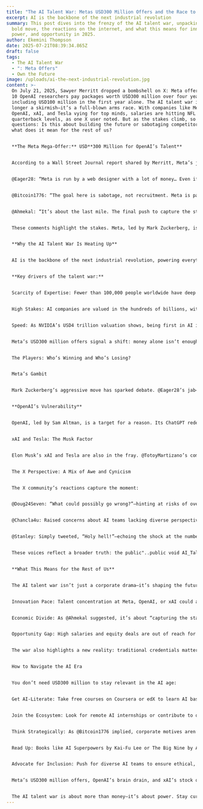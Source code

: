 ```yaml
---
title: "The AI Talent War: Metas USD300 Million Offers and the Race to Own the Future"
excerpt: AI is the backbone of the next industrial revolution
summary: This post dives into the frenzy of the AI talent war, unpacking Meta’s
  bold move, the reactions on the internet, and what this means for innovation,
  power, and opportunity in 2025.
author: Ekemini Thompson
date: 2025-07-21T08:39:34.865Z
draft: false
tags:
  - The AI Talent War
  - ": Meta Offers"
  - Own the Future
image: /uploads/ai-the-next-industrial-revolution.jpg
content: >-
  On July 21, 2025, Sawyer Merritt dropped a bombshell on X: Meta offered over
  10 OpenAI researchers pay packages worth USD300 million over four years,
  including USD100 million in the first year alone. The AI talent war is no
  longer a skirmish—it’s a full-blown arms race. With companies like Meta,
  OpenAI, xAI, and Tesla vying for top minds, salaries are hitting NFL
  quarterback levels, as one X user noted. But as the stakes climb, so do the
  questions: Is this about building the future or sabotaging competitors? And
  what does it mean for the rest of us?


  **The Meta Mega-Offer:** USD**300 Million for OpenAI’s Talent**


  According to a Wall Street Journal report shared by Merritt, Meta’s jaw-dropping offer targeted over 10 researchers from OpenAI, the company behind ChatGPT. The deal—USD300 million over four years, with USD100 million upfront per researcher—sets a new benchmark for AI talent compensation. On X, reactions ranged from shock to skepticism:


  @Eager28: “Meta is run by a web designer with a lot of money… Even if he gets the talent, he does not know what to tell them to do.”


  @Bitcoin1776: “The goal here is sabotage, not recruitment. Meta is paying a few billion to destroy a USD100 Bil company.”


  @Ahmekal: “It’s about the last mile. The final push to capture the stack. To define the interface between humans.”


  These comments highlight the stakes. Meta, led by Mark Zuckerberg, isn’t just hiring—it’s trying to reshape the AI landscape by poaching talent from a rival valued at over USD100 billion. But is this a strategic masterstroke or a desperate bid for relevance?


  **Why the AI Talent War Is Heating Up**


  AI is the backbone of the next industrial revolution, powering everything from autonomous vehicles to healthcare diagnostics. Companies like OpenAI, xAI (backed by Elon Musk), and Meta are racing to dominate the “stack”—the infrastructure, models, and interfaces that will define human-AI interaction. Talent is the bottleneck. As @Ahmekal noted, it’s about “the final push,” where a single breakthrough can secure a trillion-dollar edge.


  **Key drivers of the talent war:**


  Scarcity of Expertise: Fewer than 100,000 people worldwide have deep expertise in large language models (LLMs), per a 2024 AI Index report.


  High Stakes: AI companies are valued in the hundreds of billions, with xAI and OpenAI leading the pack. A single hire can shift market dominance.


  Speed: As NVIDIA’s USD4 trillion valuation shows, being first in AI infrastructure pays off. Talent accelerates timelines.


  Meta’s USD300 million offers signal a shift: money alone isn’t enough. As @TotoyMartizano tweeted, “No one can compete with @xAI stock options.” Equity, vision, and impact are now as critical as cash.


  The Players: Who’s Winning and Who’s Losing?


  Meta’s Gambit


  Mark Zuckerberg’s aggressive move has sparked debate. @Eager28’s jab—“Meta is run by a web designer”—reflects skepticism about Zuckerberg’s ability to lead an AI-first company. Meta’s pivot from social media to the metaverse and now AI has been rocky. Its LLaMA model lags behind OpenAI’s GPT and xAI’s Grok in public perception. Poaching OpenAI talent could close the gap, but as @ElijahBudry noted, “Meta’s approach to building a truly successful team remains flawed.” Without a clear vision, even USD300 million hires may flounder.


  **OpenAI’s Vulnerability**


  OpenAI, led by Sam Altman, is a target for a reason. Its ChatGPT redefined AI, but losing 10+ researchers could stall progress. @Bitcoin1776’s claim of “sabotage” suggests Meta’s goal is to disrupt OpenAI’s momentum, not just build its own team. OpenAI’s USD100 billion valuation hangs on its ability to retain talent and innovate faster than rivals.


  xAI and Tesla: The Musk Factor


  Elon Musk’s xAI and Tesla are also in the fray. @TotoyMartizano’s comment about xAI’s stock options highlights Musk’s edge: his companies offer equity in ventures tied to a grand vision (AI for human discovery, autonomous driving). As @NeuralinkApe quipped, “Wait MIA with Zuck’s cash.” Musk’s loyalists may give xAI a cultural advantage over Meta’s cash-heavy approach.


  The X Perspective: A Mix of Awe and Cynicism


  The X community’s reactions capture the moment:


  @Doug24Seven: “What could possibly go wrong?”—hinting at risks of overpaying for talent without results.


  @Chancla4u: Raised concerns about AI teams lacking diverse perspectives, like child development experts, which could impact future applications.


  @Stanley: Simply tweeted, “Holy hell!”—echoing the shock at the numbers.


  These voices reflect a broader truth: the public"..public void AI_Talent_War() {AI talent war is a high-stakes game, and not everyone trusts the players’ motives.


  **What This Means for the Rest of Us**


  The AI talent war isn’t just a corporate drama—it’s shaping the future:


  Innovation Pace: Talent concentration at Meta, OpenAI, or xAI could accelerate or stall breakthroughs in healthcare, energy, or transportation.


  Economic Divide: As @Ahmekal suggested, it’s about “capturing the stack.” Winners will control AI’s economic benefits, potentially widening global inequalities.


  Opportunity Gap: High salaries and equity deals are out of reach for most. As @Chancla4u hinted, diverse expertise (e.g., in child development) is critical but often overlooked in tech-heavy teams.


  The war also highlights a new reality: traditional credentials matter less. AI expertise is the new currency, and those without it risk being left behind.


  How to Navigate the AI Era


  You don’t need USD300 million to stay relevant in the AI age:


  Get AI-Literate: Take free courses on Coursera or edX to learn AI basics. As @TOC4AI’s NFL analogy suggests, AI skills are becoming as valuable as top-tier athletic contracts.


  Join the Ecosystem: Look for remote AI internships or contribute to open-source projects on GitHub. Small steps can lead to big networks.


  Think Strategically: As @Bitcoin1776 implied, corporate motives aren’t always pure. Stay informed about AI developments via X or newsletters like Import AI.


  Read Up: Books like AI Superpowers by Kai-Fu Lee or The Big Nine by Amy Webb explain the global AI race.


  Advocate for Inclusion: Push for diverse AI teams to ensure ethical, human-centered outcomes, as @Chancla4u suggested.


  Meta’s USD300 million offers, OpenAI’s brain drain, and xAI’s stock option allure signal a pivotal moment. As @Ahmekal put it, this is about “the final push to capture the stack.” The winners will shape how humans interact with AI for decades. For the rest of us, it’s a wake-up call: learn, adapt, and engage with AI now, or risk being sidelined in a world defined by a few brilliant minds.


  The AI talent war is about more than money—it’s about power. Stay curious, stay informed, and don’t get left behind.
---
```

